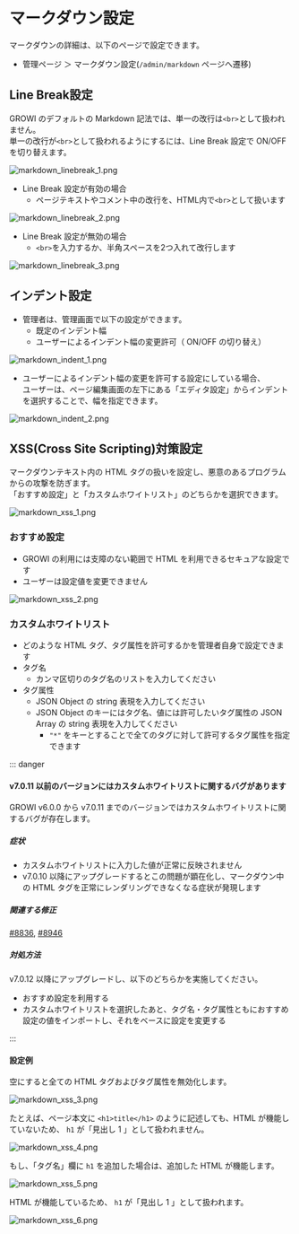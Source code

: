 # マークダウン設定

マークダウンの詳細は、以下のページで設定できます。  

- 管理ページ ＞ マークダウン設定(`/admin/markdown` ページへ遷移)

## Line Break設定

GROWI のデフォルトの Markdown 記法では、単一の改行は`<br>`として扱われません。  
単一の改行が`<br>`として扱われるようにするには、Line Break 設定で ON/OFF を切り替えます。

<img :src="$withBase('/assets/images/ja/markdown_linebreak_1.png')" alt="markdown_linebreak_1.png">

- Line Break 設定が有効の場合
  - ページテキストやコメント中の改行を、HTML内で`<br>`として扱います

<img :src="$withBase('/assets/images/ja/markdown_linebreak_2.png')" alt="markdown_linebreak_2.png">

- Line Break 設定が無効の場合
  - `<br>`を入力するか、半角スペースを2つ入れて改行します

<img :src="$withBase('/assets/images/ja/markdown_linebreak_3.png')" alt="markdown_linebreak_3.png">

## インデント設定

- 管理者は、管理画面で以下の設定ができます。
  - 既定のインデント幅
  - ユーザーによるインデント幅の変更許可（ ON/OFF の切り替え）

<img :src="$withBase('/assets/images/ja/markdown_indent_1.png')" alt="markdown_indent_1.png">

- ユーザーによるインデント幅の変更を許可する設定にしている場合、  
ユーザーは、ページ編集画面の左下にある「エディタ設定」からインデントを選択することで、幅を指定できます。

<img :src="$withBase('/assets/images/ja/markdown_indent_2.png')" alt="markdown_indent_2.png">


## XSS(Cross Site Scripting)対策設定

マークダウンテキスト内の HTML タグの扱いを設定し、悪意のあるプログラムからの攻撃を防ぎます。  
「おすすめ設定」と「カスタムホワイトリスト」のどちらかを選択できます。

<img :src="$withBase('/assets/images/ja/markdown_xss_1.png')" alt="markdown_xss_1.png">

### おすすめ設定

- GROWI の利用には支障のない範囲で HTML を利用できるセキュアな設定です
- ユーザーは設定値を変更できません

<img :src="$withBase('/assets/images/ja/markdown_xss_2.png')" alt="markdown_xss_2.png">

### カスタムホワイトリスト

- どのような HTML タグ、タグ属性を許可するかを管理者自身で設定できます
- タグ名
  - カンマ区切りのタグ名のリストを入力してください
- タグ属性
  - JSON Object の string 表現を入力してください
  - JSON Object のキーにはタグ名、値には許可したいタグ属性の JSON Array の string 表現を入力してください
    - `"*"` をキーとすることで全てのタグに対して許可するタグ属性を指定できます

::: danger

#### v7.0.11 以前のバージョンにはカスタムホワイトリストに関するバグがあります

GROWI v6.0.0 から v7.0.11 までのバージョンではカスタムホワイトリストに関するバグが存在します。

##### 症状

- カスタムホワイトリストに入力した値が正常に反映されません
- v7.0.10 以降にアップグレードするとこの問題が顕在化し、マークダウン中の HTML タグを正常にレンダリングできなくなる症状が発現します

##### 関連する修正

[#8836](https://github.com/weseek/growi/pull/8836), [#8946](https://github.com/weseek/growi/pull/8836)

##### 対処方法

v7.0.12 以降にアップグレードし、以下のどちらかを実施してください。

- おすすめ設定を利用する
- カスタムホワイトリストを選択したあと、タグ名・タグ属性ともにおすすめ設定の値をインポートし、それをベースに設定を変更する

:::

#### 設定例

空にすると全ての HTML タグおよびタグ属性を無効化します。

<img :src="$withBase('/assets/images/ja/markdown_xss_3.png')" alt="markdown_xss_3.png">

たとえば、ページ本文に `<h1>title</h1>` のように記述しても、HTML が機能していないため、 `h1` が「見出し 1 」として扱われません。

<img :src="$withBase('/assets/images/ja/markdown_xss_4.png')" alt="markdown_xss_4.png">

もし、「タグ名」欄に `h1` を追加した場合は、追加した HTML が機能します。

<img :src="$withBase('/assets/images/ja/markdown_xss_5.png')" alt="markdown_xss_5.png">

HTML が機能しているため、 `h1` が「見出し 1 」として扱われます。

<img :src="$withBase('/assets/images/ja/markdown_xss_6.png')" alt="markdown_xss_6.png">
